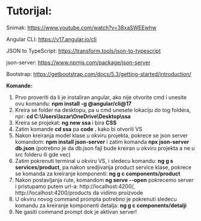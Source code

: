 # Tutorijal:

Snimak: https://www.youtube.com/watch?v=38xaSWEEwhw

Angular CLI: https://v17.angular.io/cli

JSON to TypeScript: https://transform.tools/json-to-typescript

json-server: https://www.npmjs.com/package/json-server

Bootstrap: https://getbootstrap.com/docs/5.3/getting-started/introduction/

**Komande:**

1. Prvo proveriti da li je instaliran angular, ako nije otvorite cmd i unesite ovu komandu: **npm install -g @angular/cli@17**
2. Kreira se folder na desktopu, pa u cmd unesete lokaciju do tog foldera, npr: **cd C:\Users\lazar\OneDrive\Desktop\ssa**
3. Kreira se projekat: **ng new ssa** i bira **CSS**
4. Zatim komande **cd ssa** pa **code .** kako bi otvorili VS
5. Nakon kreiranja model klase u okviru projekta, pokrece se json server komandom: **npm install json-server** i zatim komanda **npx json-server db.json** (potrebno je da db.json fajl bude kreiran u okviru projekta a ne u src folderu ili gde vec)
6. Zatim pokrenuti terminal u okviru VS, i sledecu komandu: **ng g s services/product**, pa nakon sredjivanja product service klase, pokrece se komanda za kreiranje komponenti: **ng g c components/product**
7. Nakon postavljanja rute, komandom **ng serve --open** pokrecemo server i pristupamo putem url-a: http://localhost:4200/, http://localhost:4200/products da vidimo proizvode
8. U okviru novog command prompta potrebno je pokrenuti sledecu komandu za kreiranje komponenti detalja: **ng g c components/detalji**
9. Ne gasiti command prompt dok je aktivan server!
